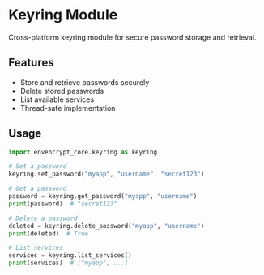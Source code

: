 # Keyring Module

Cross-platform keyring module for secure password storage and retrieval.

## Features

- Store and retrieve passwords securely
- Delete stored passwords
- List available services
- Thread-safe implementation

## Usage

```python
import envencrypt_core.keyring as keyring

# Set a password
keyring.set_password("myapp", "username", "secret123")

# Get a password
password = keyring.get_password("myapp", "username")
print(password)  # "secret123"

# Delete a password
deleted = keyring.delete_password("myapp", "username")
print(deleted)  # True

# List services
services = keyring.list_services()
print(services)  # ["myapp", ...]
```